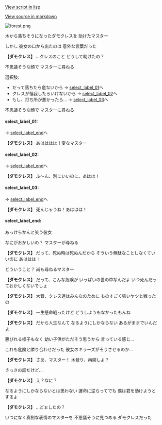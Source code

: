 [View script in lisp](../scripts/10351202.txt)

[View source in markdown](10351202.md)

![forest.png](../images/backgrounds/forest.png)

木から落ちそうになったダモクレスを
助けたマスター

しかし
彼女の口から出たのは
意外な言葉だった

**【ダモクレス】**
…クレスのこと
どうして助けたの？

不思議そうな顔で
マスターに尋ねる

選択肢:
- だって落ちたら危ないから → [select_label_01](#select_label_01)へ
- クレスが怪我したらいけないから → [select_label_02](#select_label_02)へ
- もし、打ち所が悪かったら… → [select_label_03](#select_label_03)へ

不思議そうな顔で
マスターに尋ねる

#### select_label_01:
 → [select_label_end](#select_label_end)へ

**【ダモクレス】**
あはははは！変なマスター

#### select_label_02:
 → [select_label_end](#select_label_end)へ

**【ダモクレス】**
ふ～ん、別にいいのに、あはは！

#### select_label_03:
 → [select_label_end](#select_label_end)へ

**【ダモクレス】**
死んじゃうね！あははは！

#### select_label_end:

あっけらかんと笑う彼女

なにがおかしいの？
マスターが尋ねる

**【ダモクレス】**
だって、死ぬ時は死ぬんだから
そういう無駄なことしなくていいのに
あははは！

どういうこと？
尚も尋ねるマスター

**【ダモクレス】**
だって、こんな危険が
いっぱいの世の中なんだよ
いつ死んだっておかしくないでしょ

**【ダモクレス】**
大昔、クレス達はみんなのために
ものすごく強いヤツと戦ったの

**【ダモクレス】**
一生懸命戦ったけど
どうしようもなかったもんね

**【ダモクレス】**
だから人生なんて
なるようにしかならない
あるがままでいんだよ

悪びれる様子もなく
幼い子供がただそう思うから
言っている感じ…

これも危険と隣り合わせだった
彼女のキラーズがそうさせるのか…

**【ダモクレス】**
さあ、マスター！
木登り、再開しよ？

さっきの話だけど…

**【ダモクレス】**
え？なに？

なるようにしかならないとは思わない
運命に逆らってでも
僕は君を助けようとするよ

**【ダモクレス】**
…どぉしたの？

いつになく真剣な表情のマスターを
不思議そうに見つめる
ダモクレスだった